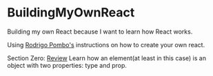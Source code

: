 # BuildingMyOwnReact
Building my own React because I want to learn how React works. 

Using [Rodrigo Pombo's](https://pomb.us/build-your-own-react/) instructions on how to create your own react. 

Section Zero: [Review](https://github.com/jflopezr11/BuildingMyOwnReact/blob/master/stepZeroReview.js) Learn how an element(at least in this case) is an object with two properties: type and prop.
